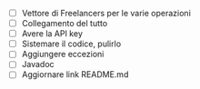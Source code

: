 - [ ] Vettore di Freelancers per le varie operazioni
- [ ] Collegamento del tutto
- [ ] Avere la API key
- [ ] Sistemare il codice, pulirlo
- [ ] Aggiungere eccezioni
- [ ] Javadoc
- [ ] Aggiornare link README.md